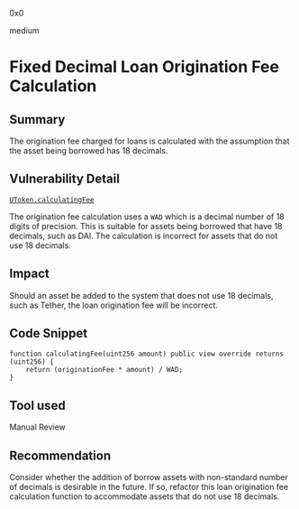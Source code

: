0x0

medium

# Fixed Decimal Loan Origination Fee Calculation

## Summary

The origination fee charged for loans is calculated with the assumption that the asset being borrowed has 18 decimals.

## Vulnerability Detail

[`UToken.calculatingFee`](https://github.com/sherlock-audit/2022-10-union-finance/blob/main/union-v2-contracts/contracts/market/UToken.sol#L390)

The origination fee calculation uses a `WAD` which is a decimal number of 18 digits of precision. This is suitable for assets being borrowed that have 18 decimals, such as DAI. The calculation is incorrect for assets that do not use 18 decimals.

## Impact

Should an asset be added to the system that does not use 18 decimals, such as Tether, the loan origination fee will be incorrect.

## Code Snippet

```solidity
function calculatingFee(uint256 amount) public view override returns (uint256) {
    return (originationFee * amount) / WAD;
}
````

## Tool used

Manual Review

## Recommendation

Consider whether the addition of borrow assets with non-standard number of decimals is desirable in the future. If so, refactor this loan origination fee calculation function to accommodate assets that do not use 18 decimals.
